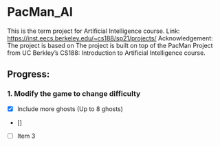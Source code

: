 # PacMan_AI
This is the term project for Artificial Intelligence course. 
Link: https://inst.eecs.berkeley.edu/~cs188/sp21/projects/
Acknowledgement: The project is based on The project is built on top of the PacMan Project from UC Berkley’s CS188: Introduction to Artificial Intelligence course.

## Progress:
### 1. Modify the game to change difficulty
- [x] Include more ghosts (Up to 8 ghosts)
- [] 
- [ ] Item 3
